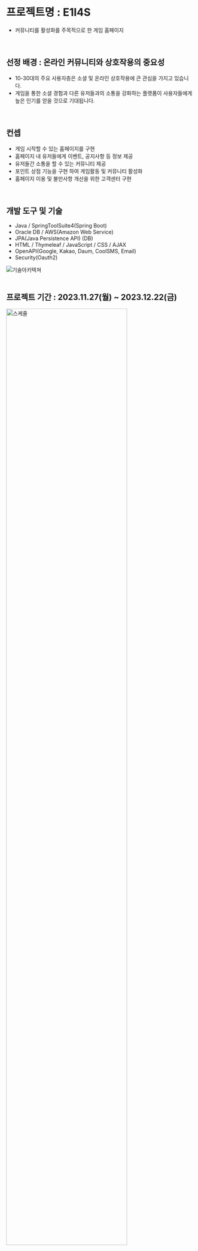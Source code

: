 # 프로젝트명 : E1I4S 
- 커뮤니티를 활성화를 주목적으로 한 게임 홈페이지
<br/>

## 선정 배경 : 온라인 커뮤니티와 상호작용의 중요성
- 10-30대의 주요 사용자층은 소셜 및 온라인 상호작용에 큰 관심을 가지고 있습니다.
- 게임을 통한 소셜 경험과 다른 유저들과의 소통을 강화하는 플랫폼이 사용자들에게 높은 인기를 얻을 것으로 기대됩니다.
<br/>

## 컨셉 
- 게임 시작할 수 있는 홈페이지를 구현
- 홈페이지 내 유저들에게 이벤트, 공지사항 등 정보 제공
- 유저들간 소통을 할 수 있는 커뮤니티 제공
- 포인트 상점 기능을 구현 하여 게임활동 및 커뮤니티 활성화
- 홈페이지 이용 및 불만사항 개선을 위한 고객센터 구현
<br/>


## 개발 도구 및 기술
- Java / SpringToolSuite4(Spring Boot) 
- Oracle DB / AWS(Amazon Web Service)
- JPA(Java Persistence API) (DB)
- HTML / Thymeleaf / JavaScript / CSS / AJAX
- OpenAPI(Google, Kakao, Daum, CoolSMS, Email)
- Security(Oauth2)

![기술아키텍쳐](https://github.com/WOWzip/SemiProject_E1I4S/assets/142926896/08e1f065-3ce1-4d24-844b-8bc5198b170b)
<br/>
<br/>

## 프로젝트 기간 : 2023.11.27(월) ~ 2023.12.22(금) <br/>
<img src="https://github.com/WOWzip/SemiProject_E1I4S/assets/142926896/8a36ad04-8d68-4aff-9939-1afea5bea0c0" width="80%" alt="스케줄"></img> <br/><br/>


## 주요기능
### 1. 로그인 <br/>
 <ul>
  <li>
   AJAX 를 활용하여 ID, 비밀번호를 확인하여 로그인
  </li>
  <li>
   로그인을 Security로 구현하면서 비밀번호 값을 암호화 했기 때문에 받아온 비밀번호 값을 컨트롤러에서 암호화해서 값을 확인
  </li>
  <li>
   소셜 로그인 구현 
  </li>
   >> Case1. 최초 로그인 시 <br/>
     - 회원가입 동의 페이지 이동 <br/>
     - 홈페이지 양식에 필요한 필수정보 입력 페이지 이동 <br/>
     - 상세정보 미입력시 메인페이지 이동 불가 <br/>

 >> Case2. 동의 완료 후 로그인 시 <br/>
     - 추가 정보 입력 없이 바로 로그인 <br/>
 <li>
  구글 혹은 카카오에서 넘어온 email 정보를 ID 값으로 구현 (임의로 변경 불가)
 </li>
 </ul>
 <img src="https://github.com/WOWzip/SemiProject_E1I4S/assets/142926896/328fd432-786e-4212-b4d1-63233d99c8a8" width="40%" height="30%" alt="로그인"></img> <br/>



   
### 2. 회원가입 <br/>
<ul>
 <li>
  약관 동의 후 회원가입 폼으로 이동
 </li>
</ul>
 <img src="https://github.com/WOWzip/SemiProject_E1I4S/assets/142926896/aa2e9bf0-b382-4c7a-b7cf-4f462b29296f" width="40%" height="30%" alt="약관동의"></img> <br/> 
 
<ul>
 <li>
  회원가입 폼은 기본 정보 및 상세 정보 폼으로 구성되어 있음   
 </li>
 <li>
  기본 정보 확인 폼에서는 주민번호와 휴대폰번호의 중복성 체크 후 다음 페이지로 이동
 </li>
</ul> 
<img src="https://github.com/WOWzip/SemiProject_E1I4S/assets/142926896/b2eaedad-9491-4035-91a1-550af8ed29c6" width="40%" height="30%" alt="기본정보확인"></img> <br/>
 
<ul>
 <li>
  상세 정보 입력 폼에서는 아이디 중복 체크 및 비밀번호 입력
 </li>
 <li>
  확인한 정보 받아서 현재 페이지에 뿌려주고 다시 변경할 수 없게 비활성화
 </li>
  <li>
  Daum API 를 이용하여 우편번호 찾기
 </li>
</ul>
<img src="https://github.com/WOWzip/SemiProject_E1I4S/assets/142926896/6bd67959-89f7-4760-9ed2-3537661d65ce" width="40%" height="30%" alt="상세정보입력"></img> <br/>




 


### 3. 메인페이지 <br/>
 <img src="https://github.com/WOWzip/SemiProject_E1I4S/assets/142926896/60708539-0183-41bd-b2a5-cac7767ff11b" width="50%" alt="메인페이지"></img>
 - 게임start버튼 클릭 시, 랜덤 룰렛으로 포인트 획득 가능<br/>
 <img src="https://github.com/WOWzip/SemiProject_E1I4S/assets/142926896/cf9e2815-7e3b-407a-9aec-69ef0c64f1f4" width="50%" alt="룰렛1"></img> 
 - 이때, 20포인트 이상 보유해야 게임 스타트 가능 <br/>  
 <img src="https://github.com/WOWzip/SemiProject_E1I4S/assets/142926896/9af1bc3a-1baf-4a1b-9bbe-91a975f3a99a" width="50%" alt="룰렛2"></img><br/>   




### 4. 마이페이지 <br/>
 <img src="https://github.com/WOWzip/SemiProject_E1I4S/assets/142926896/41f1b0ed-7a22-4a1a-8141-57d403b2b44f" width="50%" alt="마이페이지"></img>   
 
 <ul>
 <li>
  개인정보 변경, 비밀번호 변경, 회원 탈퇴 페이지는 이동하려면 본인확인용 비밀번호 페이지로 먼저 이동
 </li>
</ul>
<img src="https://github.com/WOWzip/SemiProject_E1I4S/assets/142926896/5f0ae465-3ffd-4735-b514-e2a483a231e2" width="40%" alt="내정보관리"></img>  
<img src="https://github.com/WOWzip/SemiProject_E1I4S/assets/142926896/a5609723-fc1f-4fa5-982c-82e0cf3d6de2" width="40%" height="30%" alt="본인확인"></img> <br/>

<ul>
 <li>
 회원탈퇴 >> 회원정보 DB에서 삭제 후에 세션값을 날려 로그아웃 상태로 만들어 줌
</li>
<li>
 아이디 찾기 >> 입력값이 모두 일치하면 ID 를 해당 이메일로 전송
</li>
</ul>
<img src="https://github.com/WOWzip/SemiProject_E1I4S/assets/142926896/714f542f-3f65-4eff-b568-f8ed102fe303" width="40%" height="30%" alt="아이디 찾기"></img>

<ul>
<li>
 비밀번호 찾기 >> 입력값이 모두 일치하면 ID 를 해당 이메일로 전송
</li>
</ul>
<img src="https://github.com/WOWzip/SemiProject_E1I4S/assets/142926896/8199a660-858c-4ce8-bcb1-999a8b798eea" width="40%" height="30%" alt="비밀번호 찾기"></img>




### 5. 공지사항 <br/>
<ul>
 <li>
  공지사항을 전체, 공지, 점검으로 구분하여 CRUD 구현 
 </li>
  <li>
   검색기능 구현
 </li>
</ul>
 <img src="https://github.com/WOWzip/SemiProject_E1I4S/assets/142926896/bb322fbb-11a8-4e06-b9aa-b11000de9be5" width="50%" alt="공지사항"></img>   
 <img src="https://github.com/WOWzip/SemiProject_E1I4S/assets/142926896/3e7a727b-5453-4d15-b6bb-c3929d4171d0" width="50%" alt="공지사항 상세"></img>   

### 6. 이벤트 <br/>
<ul>
 <li>
   이벤트 항목 CRUD 구현
 </li>
 <li>
  진행 중인 이벤트와 종료된 이벤트 구분
 </li>
 <li>
  종료일이 지나면 자동으로 종료된 이벤트 목록으로 넘어가도록 구현
 </li>
  
  <li>
   검색기능 구현
 </li>
 <li>
  D-Day 표시
 </li>

</ul>
<img src="https://github.com/WOWzip/SemiProject_E1I4S/assets/142926896/388e76b5-da95-4e7f-9838-9c92c07ef9c0" width="50%" alt="이벤트"></img> 
<img src="https://github.com/WOWzip/SemiProject_E1I4S/assets/142926896/aabb54c7-8eb1-4d6f-80eb-2ec9686ea477" width="50%" alt="이벤트 상세"></img>   

### 7. 가이드 <br/>
<ul>
 <li>
  게임 기초 가이드 CRUD 구현
 </li>
</ul>
<img src="https://github.com/WOWzip/SemiProject_E1I4S/assets/142926896/a31d2ea2-5037-42e9-9576-88a3c038a403" width="50%" alt="가이드"></img>   
  
### 8. 캐릭터 소개 <br/>
<li>
  게임 캐릭터 소개 CRUD 구현
 </li>
<img src="https://github.com/WOWzip/SemiProject_E1I4S/assets/142926896/d68cda88-dfe6-46bd-9780-5e8d2c49c6dc" width="50%" alt="캐릭터 소개"></img>   
<img src="https://github.com/WOWzip/SemiProject_E1I4S/assets/142926896/e220dd4c-af6e-425e-b717-ae1abc8ff68e" width="50%" alt="캐릭터 소개 상세"></img> 



### 9. 유저 랭킹 <br/>
<ul>
 <li>
  페이지 상단에는 누적 포인트 순으로 상위3명을 뽑아냄
 </li>
 <li>
  페이지 하단에는 누적 포인트 순으로 순위 리스트를 뽑아냄
 </li>
 <li>
  검색 기능 구현-정확한 닉네임에 대해서만 검색결과 출력. 존재하지 않을 경우 존재하지 않는 닉네임이라는 문구 출력 
 </li>
</ul>
<img src="https://github.com/WOWzip/SemiProject_E1I4S/assets/142926896/54d4e3dd-910e-4b17-a515-70446f9d13c0" width="50%" alt="유저 랭킹"></img>   
<img src="https://github.com/WOWzip/SemiProject_E1I4S/assets/142926896/e0a4e880-62b1-4eb2-9122-59fbcc4e76ff" width="50%" alt="유저 랭킹2"></img>  



### 10. 커뮤니티 <br/>
<ul>
 <li>
  커뮤니티 카테고리는 자유 게시판, 거래 게시판, 팁&노하우 3가지로 구분 
 </li>
 <li>
    게시글 작성시 100 포인트 획득
 </li>
  <img src="https://github.com/WOWzip/SemiProject_E1I4S/assets/142926896/68d369cf-8a88-4eb2-affe-ed4110133335" width="50%" alt="커뮤니티"></img>  
</ul>
<ul>
  <li>
   게시글 조회수 및 추천수 구현
 </li>
  <li>
   추천 받으면 50P, 추천 취소 가능
 </li>
  <img src="https://github.com/WOWzip/SemiProject_E1I4S/assets/142926896/1af2a1e8-5a14-495b-ab31-23429bf9de30" width="50%" alt="조회수및추천수"></img>  
</ul>
<ul>
  <li>
   댓글 구현
 </li>
 <img src="https://github.com/WOWzip/SemiProject_E1I4S/assets/142926896/1c39bc7f-3b51-4059-a2d9-e0c731499731" width="50%" alt="커뮤니티댓글"></img>  
</ul>

 

<ul>
<li>
 본인이 작성한 글만 따로 확인 가능
</li>
 <img src="https://github.com/WOWzip/SemiProject_E1I4S/assets/142926896/9e0436a4-e922-48e4-8a9f-cb8e3114263e" width="50%" alt="커뮤니티"></img> 
</ul>



### 11. 포인트 상점 <br/>
<img src="https://github.com/WOWzip/SemiProject_E1I4S/assets/142926896/1b97e5b1-d41c-4bf4-b184-12e7c3fe89a2" width="50%"  alt="포인트상점1"></img>
<img src="https://github.com/WOWzip/SemiProject_E1I4S/assets/142926896/9dc84fea-335e-411d-97f8-e9c853b1c6f4" width="50%"  alt="포인트상점2"></img>   


### 12. 고객지원 <br/>
- 문의내역 <br/>
<img src="https://github.com/WOWzip/SemiProject_E1I4S/assets/142926896/440f310e-4147-4214-a502-6e808d9134fe" width="50%" alt="고객지원1"></img>
- 신고내역 <br/>
<img src="https://github.com/WOWzip/SemiProject_E1I4S/assets/142926896/0661b1be-18f4-4ff1-aaf8-f8bcbf39d45c" width="50%" alt="고객지원2"></img>
- 답변된 문의내역 <br/>
<img src="https://github.com/WOWzip/SemiProject_E1I4S/assets/142926896/5d6db887-86e7-4e52-834f-3baf55d70dfe" width="50%" alt="고객지원3"></img>   


### 13. 관리자 페이지 <br/>
- 관리자 코드입력 페이지 <br/>
<img src="https://github.com/WOWzip/SemiProject_E1I4S/assets/142926896/ec95423e-50ac-486e-bee1-529235cf930c" width="50%" alt="관리자 코드입력"></img>   

- 관리자 메인페이지 <br/>
<img src="https://github.com/WOWzip/SemiProject_E1I4S/assets/142926896/b734f371-7958-4f86-9881-1ced7eaf7f4e" width="50%" alt="관리자 메인"></img>   


### 14. 관리자 회원가입 <br/>
<img src="https://github.com/WOWzip/SemiProject_E1I4S/assets/142926896/343abc44-b208-4eca-80bc-866b78c2bfd0" width="40%" height="30%" alt="관리자 회원가입"></img>   


### 15. 관리자 고객지원 페이지 <br/>
<img src="https://github.com/WOWzip/SemiProject_E1I4S/assets/142926896/916adacc-f6a5-43b7-9d29-f07b0c18c91d" width="70%" alt="관리자 고객지원원"></img>   
<br/>
<br/>


## 자체 평가
팀 프로젝트를 하면서 협업의 중요성을 깨달았습니다. 막힌 부분들을 함께 해결해가면서 새로운 접근 방식을 배울 수 있었습니다. 개인적으로 아쉬운 점은 속도가 느려서 더 구현하고 싶은 것들을 구현하지 못한 것입니다. 추후에  더 공부하여 스케줄 API등 여러 API를  활용해보고 싶습니다. 든든한 팀원들을 만나서 좋았고 다음에는 제가 더 보탬이 되는 팀원으로 함께하고 싶습니다.

